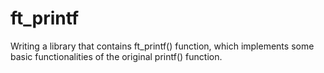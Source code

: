 # ft_printf

Writing a library that contains ft_printf() function, which implements some basic functionalities of the original printf() function.